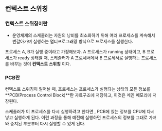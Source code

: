 ## 컨텍스트 스위칭

### 컨텍스트 스위칭이란

- 운영체제의 스케줄러는 자원의 낭비를 최소화하기 위해 여러 프로세스를 계속해서 번갈아가며 실행하는 멀티프로그래밍 방식으로 프로세스를 실행한다.

프로세스 A, B가 실행 중이라고 가정해보자. A 프로세스가 running  상태이고, B 프로세스가 ready 상태일 때, 스케줄러가  A 프로세서에서 B 프로세서로 실행하는 프로세스를 바꾸는 것이 **컨텍스트 스위칭** 이다.



### PCB란

 컨텍스트 스위칭이 일어날 때, 프로세스는 프로세스가 실행되는 상태의 모든 정보를 **PCB(Process Control Block)**란 자료구조에 저장하고, 이것은 메인 메모리에 저장된다. 

스케줄러가 이 프로세스를 다시 실행하려고 한다면 , PCB에 있는 정보를 CPU에 다시 넣고 실행하게 된다. 이런 과정을 통해 예전에 실행하던 프로세스의 정보를 그대로 가져와 중지된 부분부터 다시 실행할 수 있게 된다.





